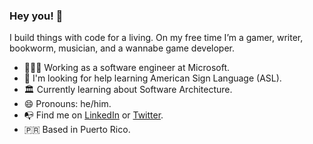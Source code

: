 ### Hey you! 👋
I build things with code for a living. On my free time I’m a gamer, writer, bookworm, musician, and a wannabe game developer.

* 🧑🏻‍💻 Working as a software engineer at Microsoft.
* 🤔 I'm looking for help learning American Sign Language (ASL).
* 🏛 Currently learning about Software Architecture.
* 😄 Pronouns: he/him.
* 📭 Find me on [LinkedIn](http://linkedin.com/in/janielmartell) or [Twitter](https://twitter.com/janielmartell).
* 🇵🇷 Based in Puerto Rico.
